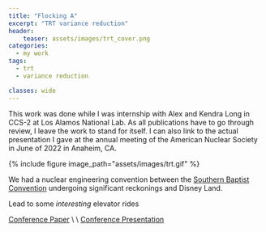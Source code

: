 ```yaml
---
title: "Flocking A"
excerpt: "TRT variance reduction"
header:
    teaser: assets/images/trt_cover.png
categories:
  - my work
tags:
  - trt
  - variance reduction

classes: wide
---
```


This work was done while I was internship with Alex and Kendra Long in CCS-2 at Los Alamos National Lab. As all publications have to go through review, I leave the work to stand for itself.  I can also link to the actual presentation I gave at the annual meeting of the American Nuclear Society in June of 2022 in Anaheim, CA.

{% include figure image_path="assets/images/trt.gif" %}


We had a nuclear engineering convention between the [Southern Baptist Convention](https://www.nytimes.com/2022/06/14/us/southern-baptists-convention.html) undergoing significant reckonings and Disney Land. 

Lead to some *interesting* elevator rides

[Conference Paper](https://doi.org/10.5281/zenodo.6643659) \\
 \\
[Conference Presentation](https://web.archive.org/web/20220518233746id_/https://permalink.lanl.gov/object/tr?what=info:lanl-repo/lareport/LA-UR-21-29163)